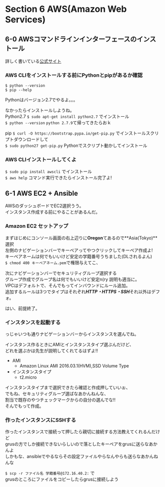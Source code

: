 # Section 6 AWS(Amazon Web Services)  
  
## 6-0 AWSコマンドラインインターフェースのインストール  
  
  詳しく書いている[公式サイト](http://docs.aws.amazon.com/ja_jp/cli/latest/userguide/installing.html#install-with-pip)  
  
### AWS CLIをインストールする前にPythonとpipがあるか確認  
  
  ` $ python --version `  
  ` $ pip --help `  
  
  Pythonはバージョン2.7でやるよ。。。  
  
  なかったらインストールしようね。  
  Python2.7 ` $ sudo apt-get install python2.7 ` でインストール  
  ` $ python --version ` ` python 2.7.9 `て帰ってきたらおｋ  

  pip ` $ curl -O https://bootstrap.pypa.io/get-pip.py ` でインストールスクリプトダウンロードして  
  ` $ sudo python27 get-pip.py ` Pythonでスクリプト動かしてインストール  
  
### AWS CLIインストールしてくよ  
  
  ` $ sudo pip install awscli ` でインストール  
  ` $ aws help ` コマンド実行できたらインストール完了よ!  
  
## 6-1 AWS EC2 + Ansible  
  
  AWSのダッシュボードでEC2選択うう。  
  インスタンス作成する前にやることがあるんだ。  
  
### Amazon EC2 セットアップ  
  
  まずはじめにコンソール画面の右上辺りに**Oregon**てあるので**Asia(Tokyo)**選択  
  左側のナビゲーションバーでキーペアってやつクリックしてキーペア作成よ!  
  キーペアネームは何でもいいけど安定の学籍番号うちました(DLされるよん)  
  ` $ chmod 400 キーペアネーム.pem `で権限与えてこ、  
  
  次にナビゲーションバーでセキュリティグループ選択する  
  グループ作成でグループ名は何でもいいけど安定n(ry 説明も適当に。  
  VPCはデフォルトで、そんでもってインバウンドにルール追加。  
  追加するルールは3つでタイプはそれぞれ***HTTP・HTTPS・SSH***それ以外はデフォ。  
  
  
  はい、前提終了。  
  
### インスタンスを起動する  
  
  っじゃいつも通りナビゲーションバーからインスタンスを選んでね。  
  
  インスタンス作るときにAMIとインスタンスタイプ選ぶんだけど、  
  どれを選ぶかは先生が説明してくれてるはずよ!!  
  - AMI  
    - Amazon Linux AMI 2016.03.1(HVM),SSD Volume Type  
  - インスタンスタイプ  
    - t2.micro  
  
  インスタンスタイプまで選択できたら確認と作成押していいぉ、  
  でもね、セキュリティグループ選ばなあかんねんな、  
  割当で既存のやつチェックマークからの自分の選んでな!!  
  そんでもって作成。  
  
### 作ったインスタンスにSSHする  
  
  作ったインスタンスで接続って押したら親切に接続する方法教えてくれるんだけど  
  grusの方でしか接続できないらしいので落としたキーペアをgrusに送らなあかんよ  
  しかもな、ansibleでやるならその設定ファイルやらなんやらも送らなあかんねんな  
  
  ` $ scp -r ファイル名 学籍番号@172.16.40.2: ` で  
  grusのところにファイルをコピーしたらgrusに接続しよう  
  
  
